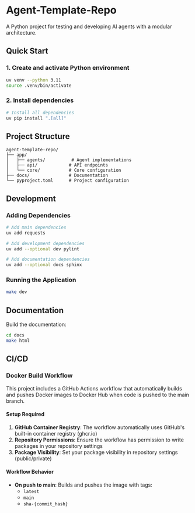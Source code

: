 # Agent-Template-Repo

A Python project for testing and developing AI agents with a modular architecture.

## Quick Start

### 1. Create and activate Python environment

```bash
uv venv --python 3.11
source .venv/bin/activate
```

### 2. Install dependencies

```bash
# Install all dependencies
uv pip install ".[all]"
```

## Project Structure

```
agent-template-repo/
├── app/
│   ├── agents/          # Agent implementations
│   ├── api/            # API endpoints
│   └── core/           # Core configuration
├── docs/               # Documentation
└── pyproject.toml      # Project configuration
```

## Development

### Adding Dependencies

```bash
# Add main dependencies
uv add requests

# Add development dependencies
uv add --optional dev pylint

# Add documentation dependencies
uv add --optional docs sphinx
```

### Running the Application

```bash
make dev
```

## Documentation

Build the documentation:

```bash
cd docs
make html
```

## CI/CD

### Docker Build Workflow

This project includes a GitHub Actions workflow that automatically builds and pushes Docker images to Docker Hub when code is pushed to the main branch.

#### Setup Required

1. **GitHub Container Registry**: The workflow automatically uses GitHub's built-in container registry (ghcr.io)
2. **Repository Permissions**: Ensure the workflow has permission to write packages in your repository settings
3. **Package Visibility**: Set your package visibility in repository settings (public/private)

#### Workflow Behavior

- **On push to main**: Builds and pushes the image with tags:
  - `latest`
  - `main`
  - `sha-{commit_hash}`